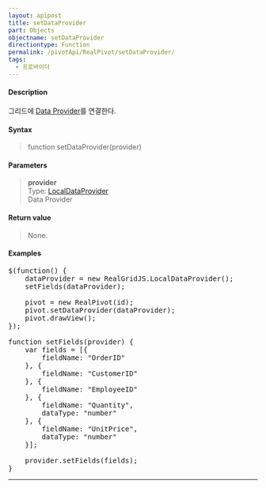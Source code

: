 ```yaml
---
layout: apipost
title: setDataProvider
part: Objects
objectname: setDataProvider
directiontype: Function
permalink: /pivotApi/RealPivot/setDataProvider/
tags:
  - 프로바이더   
---
```



#### Description

 그리드에 [Data Provider](/api/LocalDataProvider/)를 연결한다.

#### Syntax

> function setDataProvider(provider)

#### Parameters

> **provider**   
> Type: [LocalDataProvider](/api/LocalDataProvider/)   
> Data Provider   

#### Return value

> None.

#### Examples 

<pre class="prettyprint">
$(function() { 	
	dataProvider = new RealGridJS.LocalDataProvider();
	setFields(dataProvider);

    pivot = new RealPivot(id);
    pivot.setDataProvider(dataProvider);
    pivot.drawView();
});

function setFields(provider) {
    var fields = [{
        fieldName: "OrderID"
    }, {
        fieldName: "CustomerID"
    }, {
        fieldName: "EmployeeID"
    }, {
        fieldName: "Quantity",
        dataType: "number"
    }, {
        fieldName: "UnitPrice",
        dataType: "number"
    }];
 
    provider.setFields(fields);
}    
</pre>

---

